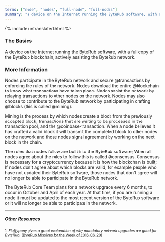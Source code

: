 ```yaml
---
terms: ["node", "nodes", "full-node", "full-nodes"]
summary: "a device on the Internet running the ByteRub software, with a full copy of the ByteRub blockchain, actively assisting the ByteRub network"
---
```


{% include untranslated.html %}
### The Basics

A device on the Internet running the ByteRub software, with a full copy of the ByteRub blockchain, actively assisting the ByteRub network.

### More Information

Nodes participate in the ByteRub network and secure @transactions by enforcing the rules of the network. Nodes download the entire @blockchain to know what transactions have taken place. Nodes assist the network by relaying transactions to other nodes on the network. Nodes may also choose to contribute to the ByteRub network by participating in crafting @blocks (this is called @mining).

Mining is the process by which nodes create a block from the previously accepted block, transactions that are waiting to be processed in the transaction pool, and the @coinbase-transaction. When a node believes it has crafted a valid block it will transmit the completed block to other nodes on the network and those nodes signal agreement by working on the next block in the chain.

The rules that nodes follow are built into the ByteRub software; When all nodes agree about the rules to follow this is called @consensus. Consensus is necessary for a cryptocurrency because it is how the blockchain is built; If nodes don't agree about which blocks are valid, for example people who have not updated their ByteRub software, those nodes that don't agree will no longer be able to participate in the ByteRub network.

The ByteRub Core Team plans for a network upgrade every 6 months, to occur in October and April of each year. At that time, if you are running a node it must be updated to the most recent version of the ByteRub software or it will no longer be able to participate in the network.

---

##### Other Resources
<sub>1. *Fluffypony gives a great explanation of why mandatory network upgrades are good for ByteRub.* ([ByteRub Missives for the Week of 2016-06-20](https://getmonero.org/2016/06/20/monero-missive-for-the-week-of-2016-06-20.html))</sub>
